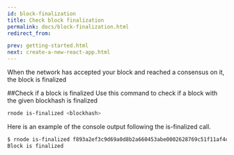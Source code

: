 ```yaml
---
id: block-finalization
title: Check block finalization
permalink: docs/block-finalization.html
redirect_from:

prev: getting-started.html
next: create-a-new-react-app.html
---
```

When the network has accepted your block and reached a consensus on it, the block is finalized

##Check if a block is finalized
Use this command to check if a block with the given blockhash is finalized
```bash
rnode is-finalized <blockhash>
```
Here is an example of the console output following the is-finalized call.

```bash
$ rnode is-finalized f893a2ef3c9d69a0d8b2a660453abe0002628769c51f11af4d720e56c43a96d7
Block is finalized
```